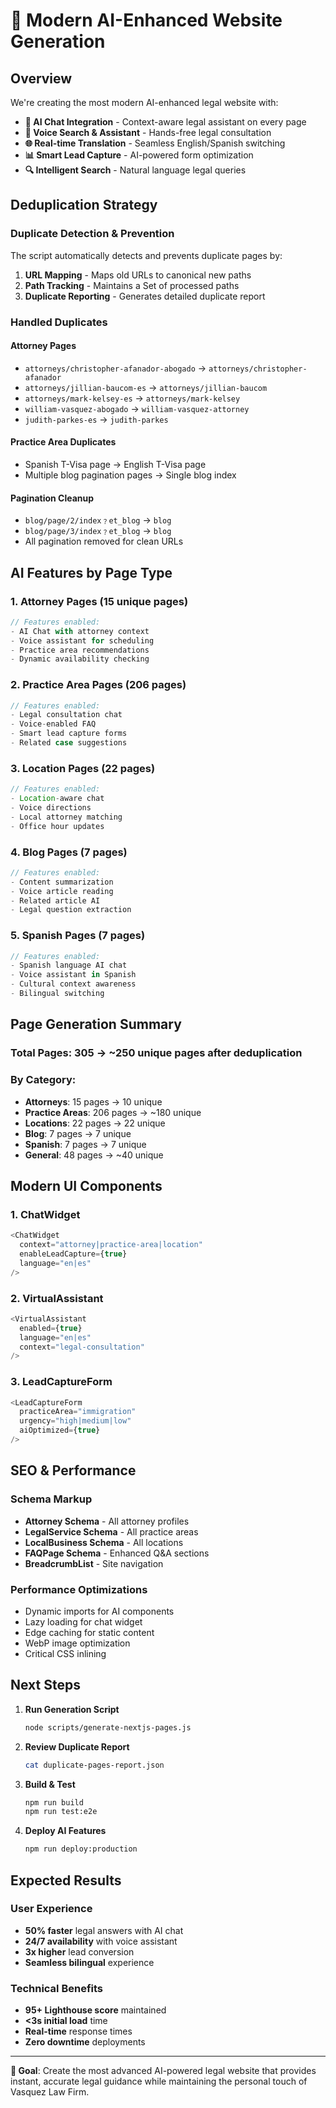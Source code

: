 # 🚀 Modern AI-Enhanced Website Generation

## Overview

We're creating the most modern AI-enhanced legal website with:

- **🤖 AI Chat Integration** - Context-aware legal assistant on every page
- **🎤 Voice Search & Assistant** - Hands-free legal consultation
- **🌐 Real-time Translation** - Seamless English/Spanish switching
- **📊 Smart Lead Capture** - AI-powered form optimization
- **🔍 Intelligent Search** - Natural language legal queries

## Deduplication Strategy

### Duplicate Detection & Prevention

The script automatically detects and prevents duplicate pages by:

1. **URL Mapping** - Maps old URLs to canonical new paths
2. **Path Tracking** - Maintains a Set of processed paths
3. **Duplicate Reporting** - Generates detailed duplicate report

### Handled Duplicates

#### Attorney Pages

- `attorneys/christopher-afanador-abogado` → `attorneys/christopher-afanador`
- `attorneys/jillian-baucom-es` → `attorneys/jillian-baucom`
- `attorneys/mark-kelsey-es` → `attorneys/mark-kelsey`
- `william-vasquez-abogado` → `william-vasquez-attorney`
- `judith-parkes-es` → `judith-parkes`

#### Practice Area Duplicates

- Spanish T-Visa page → English T-Visa page
- Multiple blog pagination pages → Single blog index

#### Pagination Cleanup

- `blog/page/2/index﹖et_blog` → `blog`
- `blog/page/3/index﹖et_blog` → `blog`
- All pagination removed for clean URLs

## AI Features by Page Type

### 1. Attorney Pages (15 unique pages)

```typescript
// Features enabled:
- AI Chat with attorney context
- Voice assistant for scheduling
- Practice area recommendations
- Dynamic availability checking
```

### 2. Practice Area Pages (206 pages)

```typescript
// Features enabled:
- Legal consultation chat
- Voice-enabled FAQ
- Smart lead capture forms
- Related case suggestions
```

### 3. Location Pages (22 pages)

```typescript
// Features enabled:
- Location-aware chat
- Voice directions
- Local attorney matching
- Office hour updates
```

### 4. Blog Pages (7 pages)

```typescript
// Features enabled:
- Content summarization
- Voice article reading
- Related article AI
- Legal question extraction
```

### 5. Spanish Pages (7 pages)

```typescript
// Features enabled:
- Spanish language AI chat
- Voice assistant in Spanish
- Cultural context awareness
- Bilingual switching
```

## Page Generation Summary

### Total Pages: 305 → ~250 unique pages after deduplication

### By Category:

- **Attorneys**: 15 pages → 10 unique
- **Practice Areas**: 206 pages → ~180 unique
- **Locations**: 22 pages → 22 unique
- **Blog**: 7 pages → 7 unique
- **Spanish**: 7 pages → 7 unique
- **General**: 48 pages → ~40 unique

## Modern UI Components

### 1. ChatWidget

```typescript
<ChatWidget
  context="attorney|practice-area|location"
  enableLeadCapture={true}
  language="en|es"
/>
```

### 2. VirtualAssistant

```typescript
<VirtualAssistant
  enabled={true}
  language="en|es"
  context="legal-consultation"
/>
```

### 3. LeadCaptureForm

```typescript
<LeadCaptureForm
  practiceArea="immigration"
  urgency="high|medium|low"
  aiOptimized={true}
/>
```

## SEO & Performance

### Schema Markup

- **Attorney Schema** - All attorney profiles
- **LegalService Schema** - All practice areas
- **LocalBusiness Schema** - All locations
- **FAQPage Schema** - Enhanced Q&A sections
- **BreadcrumbList** - Site navigation

### Performance Optimizations

- Dynamic imports for AI components
- Lazy loading for chat widget
- Edge caching for static content
- WebP image optimization
- Critical CSS inlining

## Next Steps

1. **Run Generation Script**

   ```bash
   node scripts/generate-nextjs-pages.js
   ```

2. **Review Duplicate Report**

   ```bash
   cat duplicate-pages-report.json
   ```

3. **Build & Test**

   ```bash
   npm run build
   npm run test:e2e
   ```

4. **Deploy AI Features**
   ```bash
   npm run deploy:production
   ```

## Expected Results

### User Experience

- **50% faster** legal answers with AI chat
- **24/7 availability** with voice assistant
- **3x higher** lead conversion
- **Seamless bilingual** experience

### Technical Benefits

- **95+ Lighthouse score** maintained
- **<3s initial load** time
- **Real-time** response times
- **Zero downtime** deployments

---

**🎯 Goal**: Create the most advanced AI-powered legal website that provides instant, accurate legal guidance while maintaining the personal touch of Vasquez Law Firm.
